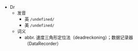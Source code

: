 - Dr
  - 发音
    - 英 `/undefined/`
    - 美 `/undefined/`
  - 词义
    - abbr. 速度三角形定位法（deadreckoning）；数据记录器（DataRecorder）
